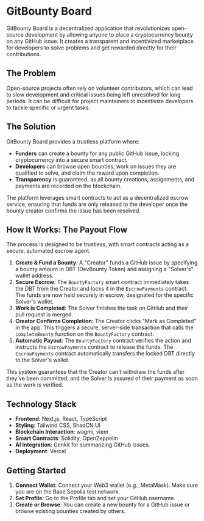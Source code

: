 # GitBounty Board

GitBounty Board is a decentralized application that revolutionizes open-source development by allowing anyone to place a cryptocurrency bounty on any GitHub issue. It creates a transparent and incentivized marketplace for developers to solve problems and get rewarded directly for their contributions.

## The Problem

Open-source projects often rely on volunteer contributors, which can lead to slow development and critical issues being left unresolved for long periods. It can be difficult for project maintainers to incentivize developers to tackle specific or urgent tasks.

## The Solution

GitBounty Board provides a trustless platform where:

-   **Funders** can create a bounty for any public GitHub issue, locking cryptocurrency into a secure smart contract.
-   **Developers** can browse open bounties, work on issues they are qualified to solve, and claim the reward upon completion.
-   **Transparency** is guaranteed, as all bounty creations, assignments, and payments are recorded on the blockchain.

The platform leverages smart contracts to act as a decentralized escrow service, ensuring that funds are only released to the developer once the bounty creator confirms the issue has been resolved.

## How It Works: The Payout Flow

The process is designed to be trustless, with smart contracts acting as a secure, automated escrow agent.

1.  **Create & Fund a Bounty**: A "Creator" funds a GitHub issue by specifying a bounty amount in DBT (DevBounty Token) and assigning a "Solver's" wallet address.
2.  **Secure Escrow**: The `BountyFactory` smart contract immediately takes the DBT from the Creator and locks it in the `EscrowPayments` contract. The funds are now held securely in escrow, designated for the specific Solver's wallet.
3.  **Work is Completed**: The Solver finishes the task on GitHub and their pull request is merged.
4.  **Creator Confirms Completion**: The Creator clicks "Mark as Completed" in the app. This triggers a secure, server-side transaction that calls the `completeBounty` function on the `BountyFactory` contract.
5.  **Automatic Payout**: The `BountyFactory` contract verifies the action and instructs the `EscrowPayments` contract to release the funds. The `EscrowPayments` contract automatically transfers the locked DBT directly to the Solver's wallet.

This system guarantees that the Creator can't withdraw the funds after they've been committed, and the Solver is assured of their payment as soon as the work is verified.

## Technology Stack

-   **Frontend**: Next.js, React, TypeScript
-   **Styling**: Tailwind CSS, ShadCN UI
-   **Blockchain Interaction**: wagmi, viem
-   **Smart Contracts**: Solidity, OpenZeppelin
-   **AI Integration**: Genkit for summarizing GitHub issues.
-   **Deployment**: Vercel

## Getting Started

1.  **Connect Wallet**: Connect your Web3 wallet (e.g., MetaMask). Make sure you are on the Base Sepolia test network.
2.  **Set Profile**: Go to the Profile tab and set your GitHub username.
3.  **Create or Browse**: You can create a new bounty for a GitHub issue or browse existing bounties created by others.
